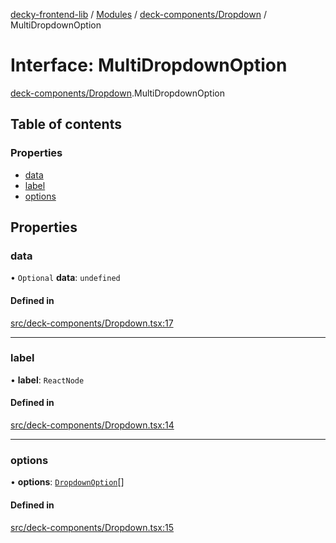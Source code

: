 [decky-frontend-lib](../README.md) / [Modules](../modules.md) / [deck-components/Dropdown](../modules/deck_components_Dropdown.md) / MultiDropdownOption

# Interface: MultiDropdownOption

[deck-components/Dropdown](../modules/deck_components_Dropdown.md).MultiDropdownOption

## Table of contents

### Properties

- [data](deck_components_Dropdown.MultiDropdownOption.md#data)
- [label](deck_components_Dropdown.MultiDropdownOption.md#label)
- [options](deck_components_Dropdown.MultiDropdownOption.md#options)

## Properties

### data

• `Optional` **data**: `undefined`

#### Defined in

[src/deck-components/Dropdown.tsx:17](https://github.com/SteamDeckHomebrew/decky-frontend-lib/blob/2e66e5a/src/deck-components/Dropdown.tsx#L17)

___

### label

• **label**: `ReactNode`

#### Defined in

[src/deck-components/Dropdown.tsx:14](https://github.com/SteamDeckHomebrew/decky-frontend-lib/blob/2e66e5a/src/deck-components/Dropdown.tsx#L14)

___

### options

• **options**: [`DropdownOption`](../modules/deck_components_Dropdown.md#dropdownoption)[]

#### Defined in

[src/deck-components/Dropdown.tsx:15](https://github.com/SteamDeckHomebrew/decky-frontend-lib/blob/2e66e5a/src/deck-components/Dropdown.tsx#L15)
